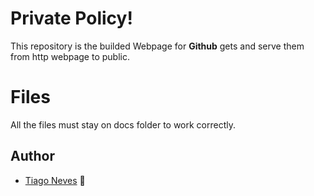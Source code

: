 # Private Policy!

This repository is the builded Webpage for **Github** gets and serve them from http webpage to public.


# Files

All the files must stay on docs folder to work correctly.

## Author
- [Tiago Neves](https://github.com/tiagorockman) :muscle:
